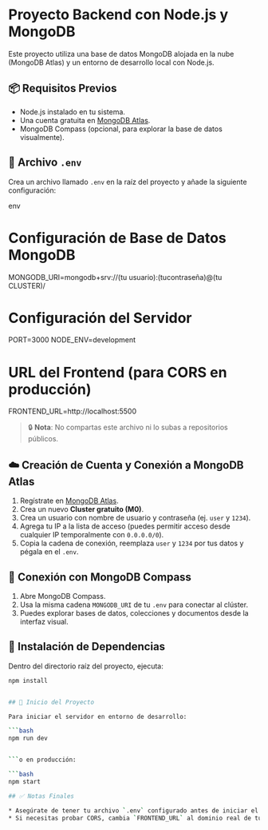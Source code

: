 # Proyecto Backend con Node.js y MongoDB

Este proyecto utiliza una base de datos MongoDB alojada en la nube (MongoDB Atlas) y un entorno de desarrollo local con Node.js.

## 📦 Requisitos Previos

- Node.js instalado en tu sistema.
- Una cuenta gratuita en [MongoDB Atlas](https://www.mongodb.com/cloud/atlas/register).
- MongoDB Compass (opcional, para explorar la base de datos visualmente).

## 🔐 Archivo `.env`

Crea un archivo llamado `.env` en la raíz del proyecto y añade la siguiente configuración:

env
# Configuración de Base de Datos MongoDB
MONGODB_URI=mongodb+srv://(tu usuario):(tucontraseña)@(tu CLUSTER)/

# Configuración del Servidor
PORT=3000
NODE_ENV=development

# URL del Frontend (para CORS en producción)
FRONTEND_URL=http://localhost:5500


> 🔒 **Nota**: No compartas este archivo ni lo subas a repositorios públicos.

## ☁️ Creación de Cuenta y Conexión a MongoDB Atlas

1. Regístrate en [MongoDB Atlas](https://www.mongodb.com/cloud/atlas).
2. Crea un nuevo **Cluster gratuito (M0)**.
3. Crea un usuario con nombre de usuario y contraseña (ej. `user` y `1234`).
4. Agrega tu IP a la lista de acceso (puedes permitir acceso desde cualquier IP temporalmente con `0.0.0.0/0`).
5. Copia la cadena de conexión, reemplaza `user` y `1234` por tus datos y pégala en el `.env`.

## 🔗 Conexión con MongoDB Compass

1. Abre MongoDB Compass.
2. Usa la misma cadena `MONGODB_URI` de tu `.env` para conectar al clúster.
3. Puedes explorar bases de datos, colecciones y documentos desde la interfaz visual.

## 🧰 Instalación de Dependencias

Dentro del directorio raíz del proyecto, ejecuta:

```bash
npm install


## 🚀 Inicio del Proyecto

Para iniciar el servidor en entorno de desarrollo:

```bash
npm run dev


```o en producción:

```bash
npm start

## ✅ Notas Finales

* Asegúrate de tener tu archivo `.env` configurado antes de iniciar el servidor.
* Si necesitas probar CORS, cambia `FRONTEND_URL` al dominio real de tu frontend cuando pases a producción.

